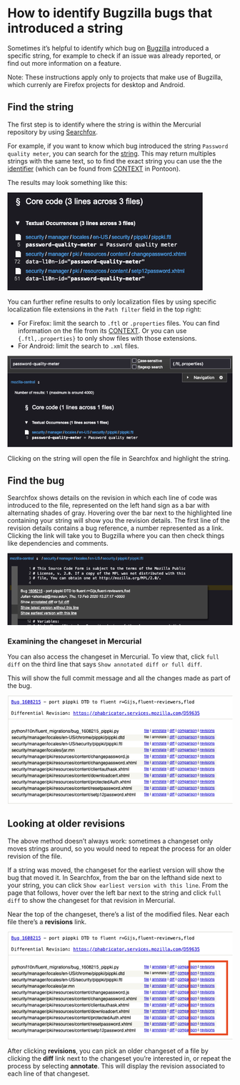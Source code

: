 # How to identify Bugzilla bugs that introduced a string

Sometimes it’s helpful to identify which bug on [Bugzilla](https://bugzilla.mozilla.org) introduced a specific string, for example to check if an issue was already reported, or find out more information on a feature.

Note: These instructions apply only to projects that make use of Bugzilla, which currenly are Firefox projects for desktop and Android.

## Find the string

The first step is to identify where the string is within the Mercurial repository by using [Searchfox](https://searchfox.org/).

For example, if you want to know which bug introduced the string `Password quality meter`, you can search for the [string](https://searchfox.org/mozilla-central/search?q=Password+quality+meter&path=&case=false&regexp=false). This may return multiples strings with the same text, so to find the exact string you can use the the [identifier](https://searchfox.org/mozilla-central/search?q=password-quality-meter&path=&case=false&regexp=false) (which can be found from [CONTEXT](../pontoon/ui.md#context) in Pontoon).

The results may look something like this:

![Searchfox](../../assets/images/mercurial/searchfox.png)

You can further refine results to only localization files by using specific localization file extensions in the `Path filter` field in the top right:
* For Firefox: limit the search to `.ftl` or `.properties` files. You can find information on the file from its [CONTEXT](../pontoon/ui.md#context). Or you can use `{.ftl,.properties}` to only show files with those extensions.
* For Android: limit the search to `.xml` files.

![Searchfox](../../assets/images/mercurial/searchfox-path.png)

Clicking on the string will open the file in Searchfox and highlight the string.

## Find the bug

Searchfox shows details on the revision in which each line of code was introduced to the file, represented on the left hand sign as a bar with alternating shades of gray. Hovering over the bar next to the highlighted line containing your string will show you the revision details. The first line of the revision details contains a bug reference, a number represented as a link. Clicking the link will take you to Bugzilla where you can then check things like dependencies and comments.

![Searchfox](../../assets/images/mercurial/searchfox-revision.png)

### Examining the changeset in Mercurial

You can also access the changeset in Mercurial. To view that, click `full diff` on the third line that says `Show annotated diff or full diff`.

This will show the full commit message and all the changes made as part of the bug.

![Changeset info](../../assets/images/mercurial/mercurial-changeset.png)

## Looking at older revisions

The above method doesn’t always work: sometimes a changeset only moves strings around, so you would need to repeat the process for an older revision of the file.

If a string was moved, the changeset for the earliest version will show the bug that moved it. In Searchfox, from the bar on the lefthand side next to your string, you can click `Show earliest version with this line`. From the page that follows, hover over the left bar next to the string and click `full diff` to show the changeset for that revision in Mercurial.

Near the top of the changeset, there’s a list of the modified files. Near each file there’s a **revisions** link.

![Changeset info](../../assets/images/mercurial/mercurial-changeset-revision.png)

After clicking **revisions**, you can pick an older changeset of a file by clicking the **diff** link next to the changeset you’re interested in, or repeat the process by selecting **annotate**. This will display the revision associated to each line of that changeset.
